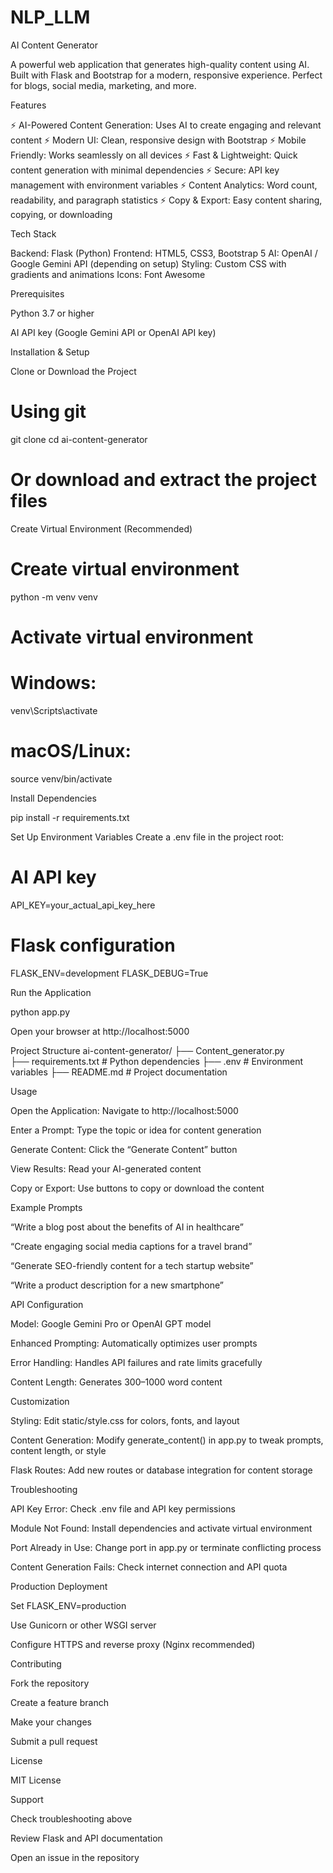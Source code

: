 # NLP_LLM

AI Content Generator

A powerful web application that generates high-quality content using AI. Built with Flask and Bootstrap for a modern, responsive experience. Perfect for blogs, social media, marketing, and more.

Features

⚡ AI-Powered Content Generation: Uses AI to create engaging and relevant content
⚡ Modern UI: Clean, responsive design with Bootstrap
⚡ Mobile Friendly: Works seamlessly on all devices
⚡ Fast & Lightweight: Quick content generation with minimal dependencies
⚡ Secure: API key management with environment variables
⚡ Content Analytics: Word count, readability, and paragraph statistics
⚡ Copy & Export: Easy content sharing, copying, or downloading

Tech Stack

Backend: Flask (Python)
Frontend: HTML5, CSS3, Bootstrap 5
AI: OpenAI / Google Gemini API (depending on setup)
Styling: Custom CSS with gradients and animations
Icons: Font Awesome

Prerequisites

Python 3.7 or higher

AI API key (Google Gemini API or OpenAI API key)

Installation & Setup

Clone or Download the Project

# Using git
git clone <repository-url>
cd ai-content-generator

# Or download and extract the project files


Create Virtual Environment (Recommended)

# Create virtual environment
python -m venv venv

# Activate virtual environment
# Windows:
venv\Scripts\activate
# macOS/Linux:
source venv/bin/activate


Install Dependencies

pip install -r requirements.txt


Set Up Environment Variables
Create a .env file in the project root:

# AI API key
API_KEY=your_actual_api_key_here

# Flask configuration
FLASK_ENV=development
FLASK_DEBUG=True


Run the Application

python app.py


Open your browser at http://localhost:5000

Project Structure
ai-content-generator/
├── Content_generator.py               
├── requirements.txt     # Python dependencies
├── .env                 # Environment variables
├── README.md            # Project documentation


Usage

Open the Application: Navigate to http://localhost:5000

Enter a Prompt: Type the topic or idea for content generation

Generate Content: Click the “Generate Content” button

View Results: Read your AI-generated content

Copy or Export: Use buttons to copy or download the content

Example Prompts

“Write a blog post about the benefits of AI in healthcare”

“Create engaging social media captions for a travel brand”

“Generate SEO-friendly content for a tech startup website”

“Write a product description for a new smartphone”

API Configuration

Model: Google Gemini Pro or OpenAI GPT model

Enhanced Prompting: Automatically optimizes user prompts

Error Handling: Handles API failures and rate limits gracefully

Content Length: Generates 300–1000 word content

Customization

Styling: Edit static/style.css for colors, fonts, and layout

Content Generation: Modify generate_content() in app.py to tweak prompts, content length, or style

Flask Routes: Add new routes or database integration for content storage

Troubleshooting

API Key Error: Check .env file and API key permissions

Module Not Found: Install dependencies and activate virtual environment

Port Already in Use: Change port in app.py or terminate conflicting process

Content Generation Fails: Check internet connection and API quota

Production Deployment

Set FLASK_ENV=production

Use Gunicorn or other WSGI server

Configure HTTPS and reverse proxy (Nginx recommended)

Contributing

Fork the repository

Create a feature branch

Make your changes

Submit a pull request

License

MIT License

Support

Check troubleshooting above

Review Flask and API documentation

Open an issue in the repository
